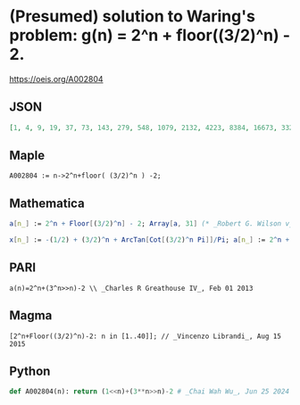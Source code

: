 # \(Presumed\) solution to Waring's problem: g\(n\) \= 2^n \+ floor\(\(3/2\)^n\) \- 2\.
https://oeis.org/A002804
## JSON
```JSON
[1, 4, 9, 19, 37, 73, 143, 279, 548, 1079, 2132, 4223, 8384, 16673, 33203, 66190, 132055, 263619, 526502, 1051899, 2102137, 4201783, 8399828, 16794048, 33579681, 67146738, 134274541, 268520676, 536998744, 1073933573, 2147771272, 4295398733, 8590581749]
```
## Maple
```Maple
A002804 := n->2^n+floor( (3/2)^n ) -2;
```
## Mathematica
```Mathematica
a[n_] := 2^n + Floor[(3/2)^n] - 2; Array[a, 31] (* _Robert G. Wilson v_, Oct 29 2013 *)
```
```Mathematica
x[n_] := -(1/2) + (3/2)^n + ArcTan[Cot[(3/2)^n Pi]]/Pi; a[n_] := 2^n + x[n] - 2; Array[a, 31]  (* _Fred Daniel Kline_, Jan 11 2018 *)
```
## PARI
```PARI
a(n)=2^n+(3^n>>n)-2 \\ _Charles R Greathouse IV_, Feb 01 2013
```
## Magma
```Magma
[2^n+Floor((3/2)^n)-2: n in [1..40]]; // _Vincenzo Librandi_, Aug 15 2015
```
## Python
```Python
def A002804(n): return (1<<n)+(3**n>>n)-2 # _Chai Wah Wu_, Jun 25 2024
```
